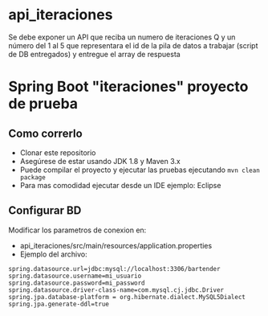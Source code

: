 # api_iteraciones
Se debe exponer un API que reciba un numero de iteraciones Q y un número del 1 al 5 que representara el id de la pila de datos a trabajar (script de DB entregados) y entregue el array de respuesta

# Spring Boot "iteraciones" proyecto de prueba

## Como correrlo

* Clonar este repositorio
* Asegúrese de estar usando JDK 1.8 y Maven 3.x
* Puede compilar el proyecto y ejecutar las pruebas ejecutando ```mvn clean package```
* Para mas comodidad ejecutar desde un IDE ejemplo: Eclipse

## Configurar BD

Modificar los parametros de conexion en:
* api_iteraciones/src/main/resources/application.properties
* Ejemplo del archivo:
```shell
spring.datasource.url=jdbc:mysql://localhost:3306/bartender
spring.datasource.username=mi_usuario
spring.datasource.password=mi_password
spring.datasource.driver-class-name=com.mysql.cj.jdbc.Driver
spring.jpa.database-platform = org.hibernate.dialect.MySQL5Dialect
spring.jpa.generate-ddl=true
```
